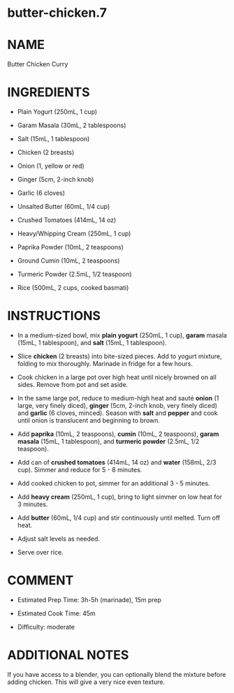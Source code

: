# butter-chicken.7

# NAME

Butter Chicken Curry

# INGREDIENTS

  - Plain Yogurt (250mL, 1 cup)

  - Garam Masala (30mL, 2 tablespoons)

  - Salt (15mL, 1 tablespoon)

  - Chicken (2 breasts)

  - Onion (1, yellow or red)

  - Ginger (5cm, 2-inch knob)

  - Garlic (6 cloves)

  - Unsalted Butter (60mL, 1/4 cup)

  - Crushed Tomatoes (414mL, 14 oz)

  - Heavy/Whipping Cream (250mL, 1 cup)

  - Paprika Powder (10mL, 2 teaspoons)

  - Ground Cumin (10mL, 2 teaspoons)

  - Turmeric Powder (2.5mL, 1/2 teaspoon)

  - Rice (500mL, 2 cups, cooked basmati)

# INSTRUCTIONS

  - In a medium-sized bowl, mix **plain yogurt** (250mL, 1 cup),
    **garam** masala (15mL, 1 tablespoon), and **salt** (15mL, 1
    tablespoon).

  - Slice **chicken** (2 breasts) into bite-sized pieces. Add to yogurt
    mixture, folding to mix thoroughly. Marinade in fridge for a few
    hours.

  - Cook chicken in a large pot over high heat until nicely browned on
    all sides. Remove from pot and set aside.

  - In the same large pot, reduce to medium-high heat and sauté
    **onion** (1 large, very finely diced), **ginger** (5cm, 2-inch
    knob, very finely diced) and **garlic** (6 cloves, minced). Season
    with **salt** and **pepper** and cook until onion is translucent and
    beginning to brown.

  - Add **paprika** (10mL, 2 teaspoons), **cumin** (10mL, 2 teaspoons),
    **garam masala** (15mL, 1 tablespoon), and **turmeric powder**
    (2.5mL, 1/2 teaspoon).

  - Add can of **crushed tomatoes** (414mL, 14 oz) and **water** (158mL,
    2/3 cup). Simmer and reduce for 5 - 8 minutes.

  - Add cooked chicken to pot, simmer for an additional 3 - 5 minutes.

  - Add **heavy cream** (250mL, 1 cup), bring to light simmer on low
    heat for 3 minutes.

  - Add **butter** (60mL, 1/4 cup) and stir continuously until melted.
    Turn off heat.

  - Adjust salt levels as needed.

  - Serve over rice.

# COMMENT

  - Estimated Prep Time: 3h-5h (marinade), 15m prep

  - Estimated Cook Time: 45m

  - Difficulty: moderate

# ADDITIONAL NOTES

If you have access to a blender, you can optionally blend the mixture
before adding chicken. This will give a very nice even texture.
